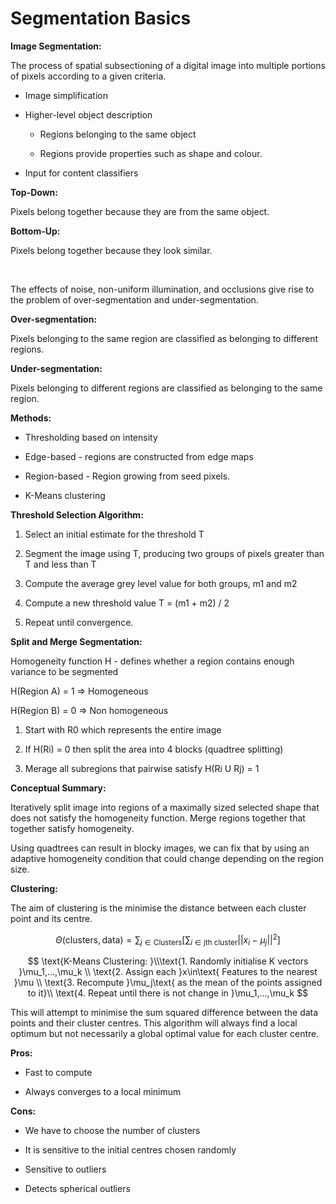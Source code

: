 # Segmentation Basics
**Image Segmentation:**

The process of spatial subsectioning of a digital image into multiple portions of pixels according to a given criteria.

- Image simplification

- Higher-level object description

	- Regions belonging to the same object

	- Regions provide properties such as shape and colour.

- Input for content classifiers

**Top-Down:**

Pixels belong together because they are from the same object.

**Bottom-Up:**

Pixels belong together because they look similar.

<br/>

The effects of noise, non-uniform illumination, and occlusions give rise to the problem of over-segmentation and under-segmentation.

**Over-segmentation:**

Pixels belonging to the same region are classified as belonging to different regions.

**Under-segmentation:**

Pixels belonging to different regions are classified as belonging to the same region.

**Methods:**

- Thresholding based on intensity

- Edge-based - regions are constructed from edge maps

- Region-based - Region growing from seed pixels.

- K-Means clustering

**Threshold Selection Algorithm:**

1. Select an initial estimate for the threshold T

2. Segment the image using T, producing two groups of pixels greater than T and less than T

3. Compute the average grey level value for both groups, m1 and m2 

4. Compute a new threshold value T = (m1 + m2) / 2

5. Repeat until convergence.

**Split and Merge Segmentation:**

Homogeneity function H - defines whether a region contains enough variance to be segmented

H(Region A) = 1 ⇒ Homogeneous

H(Region B) = 0 ⇒ Non homogeneous

1. Start with R0 which represents the entire image

2. If H(Ri) = 0 then split the area into 4 blocks (quadtree splitting)

3. Merage all subregions that pairwise satisfy H(Ri U Rj) = 1

**Conceptual Summary:**

Iteratively split image into regions of a maximally sized selected shape that does not satisfy the homogeneity function. Merge regions together that together satisfy homogeneity.

 Using quadtrees can result in blocky images, we can fix that by using an adaptive homogeneity condition that could change depending on the region size.

**Clustering:**

The aim of clustering is the minimise the distance between each cluster point and its centre.

$$ \Theta(\text{clusters},\text{data})=\sum_{j\in\text{Clusters}}[\sum_{i\in\text{jth cluster}}||x_i-\mu_j||^2] $$

$$ \text{K-Means Clustering: }\\\text{1. Randomly initialise K vectors }\mu_1,...,\mu_k \\ \text{2. Assign each }x\in\text{ Features to the nearest }\mu \\ \text{3. Recompute }\mu_j\text{ as the mean of the points assigned to it}\\ \text{4. Repeat until there is not change in }\mu_1,...,\mu_k $$

This will attempt to minimise the sum squared difference between the data points and their cluster centres. This algorithm will always find a local optimum but not necessarily a global optimal value for each cluster centre.

**Pros:**

- Fast to compute

- Always converges to a local minimum

**Cons:**

- We have to choose the number of clusters

- It is sensitive to the initial centres chosen randomly

- Sensitive to outliers

- Detects spherical outliers 

